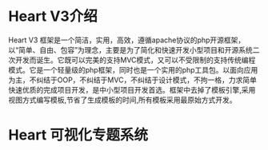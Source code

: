 # Heart V3介绍

Heart V3 框架是一个简洁，实用，高效，遵循apache协议的php开源框架，以“简单、自由、包容”为理念，主要是为了简化和快速开发小型项目和开源系统二次开发而诞生。它既可以完美的支持MVC模式，又可以不受限制的支持传统编程模式。它是一个轻量级的php框架，同时也是一个实用的php工具包。以面向应用为主，不纠结于OOP，不纠结于MVC，不纠结于设计模式，不拘一格，力求简单快速优质的完成项目开发，是中小型项目开发首选。框架中去掉了模板引擎,采用视图方式编写模板,节省了生成模板的时间,所有模板采用最原始方式开发。

# Heart 可视化专题系统


